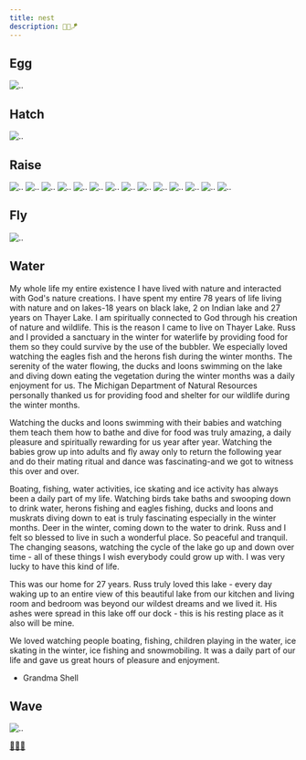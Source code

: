 ```yaml
---
title: nest
description: 🦜🪺🪁
---
```


## Egg

![..](./nest/nest-egg.jpg)

## Hatch

![..](./nest/nest-hatch.jpg)

## Raise

![..](./nest/nest-raise-01.jpg)
![..](./nest/nest-raise-02.jpg)
![..](./nest/nest-raise-03.jpg)
![..](./nest/nest-raise-04.jpg)
![..](./nest/nest-raise-05.jpg)
![..](./nest/nest-raise-06.jpg)
![..](./nest/nest-raise-07.jpg)
![..](./nest/nest-raise-08.jpg)
![..](./nest/nest-raise-09.jpg)
![..](./nest/nest-raise-10.jpg)
![..](./nest/nest-raise-11.jpg)
![..](./nest/nest-raise-12.jpg)
![..](./nest/nest-raise-13.jpg)
![..](./nest/nest-raise-14.jpg)

## Fly

![..](./nest/nest-fly.jpg)

## Water

My whole life my entire existence I have lived with nature and interacted with God's nature creations.  I have spent my entire 78 years of life living with nature and on lakes-18 years on black lake, 2 on Indian lake and 27 years on Thayer Lake.  I am spiritually connected to God through his creation of nature and wildlife.  This is the reason I came to live on Thayer Lake.  Russ and I provided a sanctuary in the winter for waterlife by providing food for them so they could survive by the use of the bubbler.  We especially loved watching the eagles fish and the herons fish during the winter months.  The serenity of the water flowing, the ducks and loons swimming on the lake and diving down eating the vegetation during the winter months was a daily enjoyment for us.  The Michigan Department of Natural Resources personally thanked us for providing food and shelter for our wildlife during the winter months.  

Watching the ducks and loons swimming with their babies and watching them teach them how to bathe and dive for food was truly amazing, a daily pleasure and spiritually rewarding for us year after year. Watching the babies grow up into adults and fly away only to return the following year and do their mating ritual and dance was fascinating-and we got to witness this over and over.

Boating, fishing, water activities, ice skating and ice activity has always been a daily part of my life.  Watching birds take baths and swooping down to drink water, herons fishing and eagles fishing, ducks and loons and muskrats diving down to eat is truly fascinating especially in the winter months.  Deer in the winter, coming down to the water to drink.  Russ and I felt so blessed to live in such a wonderful place.  So peaceful and tranquil. The changing seasons,  watching the cycle of the lake go up and down over time - all of these things I wish everybody could grow up with.  I was very lucky to have this kind of life.  

This was our home for 27 years.  Russ truly loved this lake - every day waking up to an entire view of this beautiful lake from our kitchen and living room and bedroom was beyond our wildest dreams and we lived it.   His ashes were spread in this lake off our dock - this is his resting place as it also will be mine.

We loved watching  people boating, fishing, children playing in the water, ice skating in the winter, ice fishing and snowmobiling.   It was a daily part of our life and gave us great hours of pleasure and enjoyment.

- Grandma Shell

## Wave

![..](./nest.jpg)

[🌿🌀🎨](https://basil.one)
